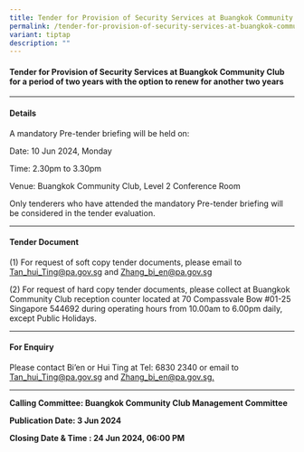 ```yaml
---
title: Tender for Provision of Security Services at Buangkok Community Club
permalink: /tender-for-provision-of-security-services-at-buangkok-community-club/
variant: tiptap
description: ""
---
```

<h4>Tender for Provision of Security Services at Buangkok Community Club for a period of two years with the option to renew for another two years</h4>
<hr>
<h4>Details</h4>
<p>A mandatory Pre-tender briefing will be held on:</p>
<p>Date: 10 Jun 2024, Monday</p>
<p>Time: 2.30pm to 3.30pm</p>
<p>Venue: Buangkok Community Club, Level 2 Conference Room</p>
<p>Only tenderers who have attended the mandatory Pre-tender briefing will
be considered in the tender evaluation.</p>
<hr>
<h4>Tender Document</h4>
<p>(1) For request of soft copy tender documents, please email to <a href="mailto:Tan_hui_Ting@pa.gov.sg" rel="noopener noreferrer nofollow" target="_blank">Tan_hui_Ting@pa.gov.sg</a> and
<a href="mailto:Zhang_bi_en@pa.gov.sg" rel="noopener noreferrer nofollow" target="_blank">Zhang_bi_en@pa.gov.sg</a>
</p>
<p>(2) For request of hard copy tender documents, please collect at Buangkok
Community Club reception counter located at 70 Compassvale Bow #01-25 Singapore
544692 during operating hours from 10.00am to 6.00pm daily, except Public
Holidays.</p>
<hr>
<h4>For Enquiry</h4>
<p>Please contact Bi’en or Hui Ting at Tel: 6830 2340 or email to <a href="mailto:Tan_hui_Ting@pa.gov.sg" rel="noopener noreferrer nofollow" target="_blank">Tan_hui_Ting@pa.gov.sg</a> and
<a href="mailto:Zhang_bi_en@pa.gov.sg" rel="noopener noreferrer nofollow" target="_blank">Zhang_bi_en@pa.gov.sg.</a>
</p>
<hr>
<p><strong>Calling Committee: Buangkok Community Club Management Committee</strong>
</p>
<p><strong>Publication Date: 3 Jun 2024</strong>
</p>
<p><strong>Closing Date &amp; Time : 24 Jun 2024, 06:00 PM</strong>
</p>